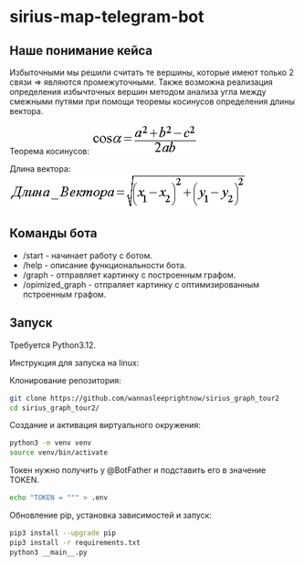 # sirius-map-telegram-bot

## Наше понимание кейса

Избыточными мы решили считать те вершины, которые имеют только 2 связи => являются промежуточными. Также возможна реализация определения избычточных вершин методом анализа угла между смежными путями при помощи теоремы косинусов определения длины вектора.

Теорема косинусов:
![](https://github.com/wannasleeprightnow/sirius_graph_tour2/raw/main/images/cosine_theorem.png)

Длина вектора:
![](https://github.com/wannasleeprightnow/sirius_graph_tour2/raw/main/images/vector_length.png)

## Команды бота
- /start - начинает работу с ботом.
- /help - описание функциональности бота.
- /graph - отправляет картинку с построенным графом.
- /opimized_graph - отпраляет картинку с оптимизированным пстроенным графом.

## Запуск

Требуется Python3.12.

Инструкция для запуска на linux:

Клонирование репозитория:

```bash
git clone https://github.com/wannasleeprightnow/sirius_graph_tour2
cd sirius_graph_tour2/
```

Создание и активация виртуального окружения:

```bash
python3 -m venv venv
source venv/bin/activate
```

Токен нужно получить у @BotFather и подставить его в значение TOKEN.

```bash
echo "TOKEN = """ > .env
```

Обновление pip, установка зависимостей и запуск:
```bash
pip3 install --upgrade pip
pip3 install -r requirements.txt
python3 __main__.py
```
